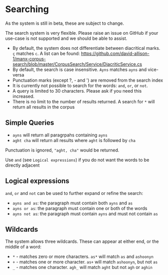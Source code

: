 # Searching

As the system is still in beta, these are subject to change. 

The search system is very flexible. Please raise an issue on GitHub if your use-case is not supported and we should be able to assist.

* By default, the system does not differentiate between diacritical marks. `ç` matches `c`. A list can be found: https://github.com/david-allison-1/manx-corpus-search/blob/master/CorpusSearch/Service/DiacriticService.cs
* By default, the search is case insensitive. `Ayns` matches `ayns` and vice-versa
* Punctuation marks (except ?, - and ') are removed from the search index
* It is currently not possible to search for the words: `and`, `or`, or `not`.
* A query is limited to 30 characters. Please ask if you need this increased.
* There is no limit to the number of results returned. A search for `*` will return all results in the corpus

## Simple Queries

* `ayns` will return all paragrpahs containing `ayns`
* `aght cha` will return all results where `aght` is followed by `cha`

Punctuation is ignored, `"aght, cha"` would be returned. 

Use `and` (see `Logical expressions`) if you do not want the words to be directly adjacent

## Logical expressions

`and`, `or` and `not` can be used to further expand or refine the search:

* `ayns and as`: the paragraph must contain both `ayns` and `as`
* `ayns or as`: the paragraph must contain one or both of the words
* `ayns not as`: the paragraph must contain `ayns` and must not contain `as`

## Wildcards

The system allows three wildcards. These can appear at either end, or the middle of a word:

* `*` - matches zero or more characters. `as*` will match `as` and `ashoonyn`
* `+` - matches one or more character. `as+` will match `ashoonyn`, but not `as`
* `_` - matches one character. `agh_` will match `aght` but not `agh` or `aghin`